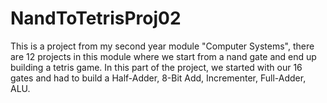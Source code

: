 # NandToTetrisProj02
This is a project from my second year module "Computer Systems", there are 12 projects in this module where we start from a nand gate and end up building a tetris game. 
In this part of the project, we started with our 16 gates and had to build a Half-Adder, 8-Bit Add, Incrementer, Full-Adder, ALU. 

